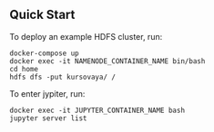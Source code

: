## Quick Start

To deploy an example HDFS cluster, run:
```
docker-compose up
docker exec -it NAMENODE_CONTAINER_NAME bin/bash
cd home
hdfs dfs -put kursovaya/ /
```
To enter jypiter, run:
```
docker exec -it JUPYTER_CONTAINER_NAME bash
jupyter server list
```


